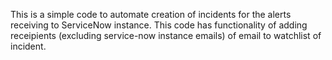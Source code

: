 This is a simple code to automate creation of incidents for the alerts receiving to ServiceNow instance. This code has functionality of adding receipients (excluding service-now instance emails) of email to watchlist of incident.
